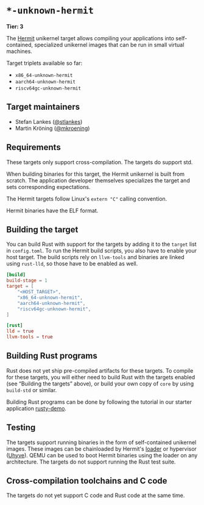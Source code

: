 # `*-unknown-hermit`

**Tier: 3**

The [Hermit] unikernel target allows compiling your applications into self-contained, specialized unikernel images that can be run in small virtual machines.

[Hermit]: https://github.com/hermit-os

Target triplets available so far:

- `x86_64-unknown-hermit`
- `aarch64-unknown-hermit`
- `riscv64gc-unknown-hermit`

## Target maintainers

- Stefan Lankes ([@stlankes](https://github.com/stlankes))
- Martin Kröning ([@mkroening](https://github.com/mkroening))

## Requirements

These targets only support cross-compilation.
The targets do support std.

When building binaries for this target, the Hermit unikernel is built from scratch.
The application developer themselves specializes the target and sets corresponding expectations.

The Hermit targets follow Linux's `extern "C"` calling convention.

Hermit binaries have the ELF format.

## Building the target

You can build Rust with support for the targets by adding it to the `target` list in `config.toml`.
To run the Hermit build scripts, you also have to enable your host target.
The build scripts rely on `llvm-tools` and binaries are linked using `rust-lld`, so those have to be enabled as well.

```toml
[build]
build-stage = 1
target = [
    "<HOST_TARGET>",
    "x86_64-unknown-hermit",
    "aarch64-unknown-hermit",
    "riscv64gc-unknown-hermit",
]

[rust]
lld = true
llvm-tools = true
```

## Building Rust programs

Rust does not yet ship pre-compiled artifacts for these targets.
To compile for these targets, you will either need to build Rust with the targets enabled
(see “Building the targets” above), or build your own copy of `core` by using `build-std` or similar.

Building Rust programs can be done by following the tutorial in our starter application [rusty-demo].

[rusty-demo]: https://github.com/hermit-os/rusty-demo

## Testing

The targets support running binaries in the form of self-contained unikernel images.
These images can be chainloaded by Hermit's [loader] or hypervisor ([Uhyve]).
QEMU can be used to boot Hermit binaries using the loader on any architecture.
The targets do not support running the Rust test suite.

[loader]: https://github.com/hermit-os/hermit-rs-template
[Uhyve]: https://github.com/hermit-os/uhyve

## Cross-compilation toolchains and C code

The targets do not yet support C code and Rust code at the same time.
